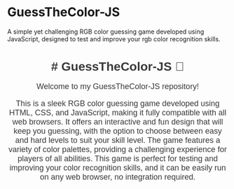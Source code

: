 # GuessTheColor-JS
A simple yet challenging RGB color guessing game developed using JavaScript, designed to test and improve your rgb color recognition skills.
<div style="text-align: center; font-family: Arial, sans-serif;">
  <h1 style="color: #3A3A3A;"># GuessTheColor-JS 🧱</h1>
  <p style="color: #3A3A3A; font-size: 18px;">Welcome to my GuessTheColor-JS repository!</p>
  <p style="color: #3A3A3A; font-size: 18px;">This is a sleek RGB color guessing game developed using HTML, CSS, and JavaScript, making it fully compatible with all web browsers. It offers an interactive and fun design that will keep you guessing, with the option to choose between easy and hard levels to suit your skill level. The game features a variety of color palettes, providing a challenging experience for players of all abilities. This game is perfect for testing and improving your color recognition skills, and it can be easily run on any web browser, no integration required.</p>
</div>
